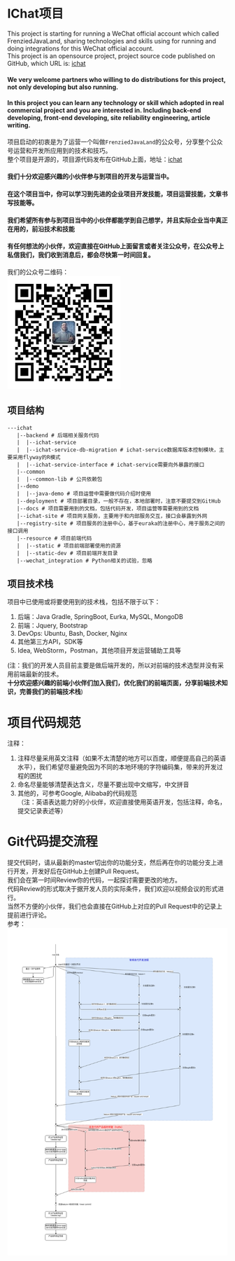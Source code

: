 # IChat项目
This project is starting for running a WeChat official account which called FrenziedJavaLand, sharing technologies and skills using for running and doing integrations for this WeChat official account.  
This project is an opensource project, project source code published on GitHub, which URL is: [ichat](https://github.com/stevenzearo/ichat)  
#### We very welcome partners who willing to do distributions for this project, not only developing but also running.  
#### In this project you can learn any technology or skill which adopted in real commercial project and you are interested in. Including back-end developing, front-end developing, site reliability engineering, article writing.  

项目启动的初衷是为了运营一个叫做`FrenziedJavaLand`的公众号，分享整个公众号运营和开发所应用到的技术和技巧。  
整个项目是开源的，项目源代码发布在GitHub上面，地址：[ichat](https://github.com/stevenzearo/ichat)  
#### 我们十分欢迎感兴趣的小伙伴参与到项目的开发与运营当中。  
#### 在这个项目当中，你可以学习到先进的企业项目开发技能，项目运营技能，文章书写技能等。  
#### 我们希望所有参与到项目当中的小伙伴都能学到自己想学，并且实际企业当中真正在用的，前沿技术和技能
#### 有任何想法的小伙伴，欢迎直接在GitHub上面留言或者关注公众号，在公众号上私信我们，我们收到消息后，都会尽快第一时间回复。
我们的公众号二维码：  
![FrenziedJavaLand](docs/img/frenzied_java_land.jpg)

## 项目结构
```
---ichat
   |--backend # 后端相关服务代码
   |  |--ichat-service
   |  |--ichat-service-db-migration # ichat-service数据库版本控制模块，主要采用flyway的R模式
   |  |--ichat-service-interface # ichat-service需要向外暴露的接口
   |--common
   |  |--common-lib # 公共依赖包
   |--demo
   |  |--java-demo # 项目运营中需要做代码介绍时使用
   |--deployment # 项目部署目录，一般不存在，本地部署时，注意不要提交到GitHub
   |--docs # 项目需要用到的文档，包括代码开发，项目运营等需要用到的文档
   |--ichat-site # 项目网关服务，主要用于和内部服务交互，接口会暴露到外网
   |--registry-site # 项目服务的注册中心，基于euraka的注册中心，用于服务之间的接口调用
   |--resource # 项目前端代码
   |  |--static # 项目前端部署使用的资源
   |  |--static-dev # 项目前端开发目录
   |--wechat_integration # Python相关的试验，忽略
```

## 项目技术栈
项目中已使用或将要使用到的技术栈，包括不限于以下：
1. 后端：Java Gradle, SpringBoot, Eurka, MySQL, MongoDB
2. 前端：Jquery, Bootstrap
3. DevOps: Ubuntu, Bash, Docker, Nginx 
4. 其他第三方API，SDK等 
5. Idea, WebStorm，Postman，其他项目开发运营辅助工具等  

(注：我们的开发人员目前主要是做后端开发的，所以对前端的技术选型并没有采用前端最新的技术。  
**十分欢迎感兴趣的前端小伙伴们加入我们，优化我们的前端页面，分享前端技术知识，完善我们的前端技术栈**)

# 项目代码规范
注释：
1. 注释尽量采用英文注释（如果不太清楚的地方可以百度，顺便提高自己的英语水平），我们希望尽量避免因为不同的本地环境的字符编码集，带来的开发过程的困扰
2. 命名尽量能够清楚表达含义，尽量不要出现中文缩写，中文拼音
3. 其他的，可参考Google, Alibaba的代码规范  
（注：英语表达能力好的小伙伴，欢迎直接使用英语开发，包括注释，命名，提交记录表述等）

# Git代码提交流程
提交代码时，请从最新的master切出你的功能分支，然后再在你的功能分支上进行开发，开发好后在GitHub上创建Pull Request。  
我们会在第一时间Review你的代码，一起探讨需要更改的地方。  
代码Review的形式取决于据开发人员的实际条件，我们欢迎以视频会议的形式进行。  
当然不方便的小伙伴，我们也会直接在GitHub上对应的Pull Request中的记录上提前进行评论。  
参考： ![Git最佳实践](docs/img/git_flow.png)